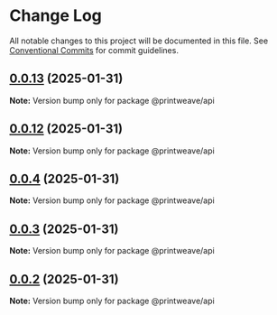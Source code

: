 # Change Log

All notable changes to this project will be documented in this file.
See [Conventional Commits](https://conventionalcommits.org) for commit guidelines.

## [0.0.13](https://github.com/PrintWeave/PrintWeave/compare/v0.0.2...v0.0.13) (2025-01-31)

**Note:** Version bump only for package @printweave/api





## [0.0.12](https://github.com/PrintWeave/PrintWeave/compare/v0.0.2...v0.0.12) (2025-01-31)

**Note:** Version bump only for package @printweave/api





## [0.0.4](https://github.com/PrintWeave/PrintWeave/compare/v0.0.2...v0.0.4) (2025-01-31)

**Note:** Version bump only for package @printweave/api





## [0.0.3](https://github.com/PrintWeave/PrintWeave/compare/v0.0.2...v0.0.3) (2025-01-31)

**Note:** Version bump only for package @printweave/api





## [0.0.2](https://github.com/PrintWeave/PrintWeave/compare/v0.0.10...v0.0.2) (2025-01-31)

**Note:** Version bump only for package @printweave/api
